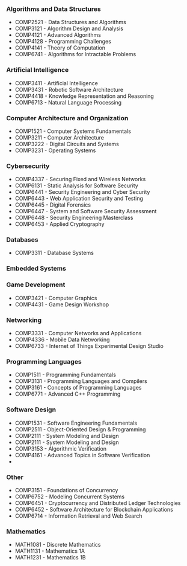 ### Algorithms and Data Structures
- COMP2521 - Data Structures and Algorithms
- COMP3121 - Algorithm Design and Analysis
- COMP4121 - Advanced Algorithms
- COMP4128 - Programming Challenges
- COMP4141 - Theory of Computation
- COMP6741 - Algorithms for Intractable Problems

### Artificial Intelligence
- COMP3411 - Artificial Intelligence
- COMP3431 - Robotic Software Architecture
- COMP4418 - Knowledge Representation and Reasoning
- COMP6713 - Natural Language Processing

### Computer Architecture and Organization
- COMP1521 - Computer Systems Fundamentals
- COMP3211 - Computer Architecture
- COMP3222 - Digital Circuits and Systems
- COMP3231 - Operating Systems

### Cybersecurity
- COMP4337 - Securing Fixed and Wireless Networks
- COMP6131 - Static Analysis for Software Security
- COMP6441 - Security Engineering and Cyber Security
- COMP6443 - Web Application Security and Testing
- COMP6445 - Digital Forensics
- COMP6447 - System and Software Security Assessment
- COMP6448 - Security Engineering Masterclass
- COMP6453 - Applied Cryptography

### Databases
- COMP3311 - Database Systems

### Embedded Systems

### Game Development
- COMP3421 - Computer Graphics
- COMP4431 - Game Design Workshop

### Networking
- COMP3331 - Computer Networks and Applications
- COMP4336 - Mobile Data Networking
- COMP6733 - Internet of Things Experimental Design Studio

### Programming Languages
- COMP1511 - Programming Fundamentals
- COMP3131 - Programming Languages and Compilers
- COMP3161 - Concepts of Programming Languages
- COMP6771 - Advanced C++ Programming

### Software Design
- COMP1531 - Software Engineering Fundamentals
- COMP2511 - Object-Oriented Design & Programming
- COMP2111 - System Modeling and Design
- COMP2111 - System Modeling and Design
- COMP3153 - Algorithmic Verification
- COMP4161 - Advanced Topics in Software Verification
- 

### Other
- COMP3151 - Foundations of Concurrency
- COMP6752 - Modeling Concurrent Systems
- COMP6451 - Cryptocurrency and Distributed Ledger Technologies
- COMP6452 - Software Architecture for Blockchain Applications
- COMP6714 - Information Retrieval and Web Search

### Mathematics
- MATH1081 - Discrete Mathematics
- MATH1131 - Mathematics 1A
- MATH1231 - Mathematics 1B